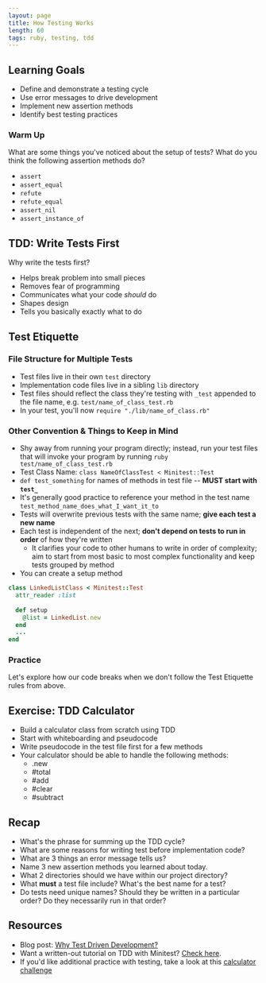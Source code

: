 ```yaml
---
layout: page
title: How Testing Works
length: 60
tags: ruby, testing, tdd
---
```


## Learning Goals

* Define and demonstrate a testing cycle
* Use error messages to drive development
* Implement new assertion methods
* Identify best testing practices

### Warm Up

What are some things you've noticed about the setup of tests? What do you think the following assertion methods do?

- `assert`
- `assert_equal`
- `refute`
- `refute_equal`
- `assert_nil`
- `assert_instance_of`

## TDD: Write Tests First

Why write the tests first?
  - Helps break problem into small pieces
  - Removes fear of programming
  - Communicates what your code _should_ do
  - Shapes design
  - Tells you basically exactly what to do

## Test Etiquette

### File Structure for Multiple Tests
- Test files live in their own `test` directory
- Implementation code files live in a sibling `lib` directory
- Test files should reflect the class they're testing with `_test` appended to the file name, e.g. `test/name_of_class_test.rb`
- In your test, you'll now `require "./lib/name_of_class.rb"`

### Other Convention & Things to Keep in Mind
- Shy away from running your program directly; instead, run your  test files that will invoke your program by running `ruby test/name_of_class_test.rb`
- Test Class Name: `class NameOfClassTest < Minitest::Test`
- `def test_something` for names of methods in test file -- **MUST start with `test_`**
- It's generally good practice to reference your method in the test name `test_method_name_does_what_I_want_it_to`
- Tests will overwrite previous tests with the same name; **give each test a new name**
- Each test is independent of the next; **don't depend on tests to run in order** of how they're written
  - It clarifies your code to other humans to write in order of complexity; aim to start from most basic to most complex functionality and keep tests grouped by method
- You can create a setup method 

```ruby
class LinkedListClass < Minitest::Test
  attr_reader :list
  
  def setup
    @list = LinkedList.new
  end
  ...
end
```

### Practice

Let's explore how our code breaks when we don't follow the Test Etiquette rules from above.


## Exercise: TDD Calculator

- Build a calculator class from scratch using TDD
- Start with whiteboarding and pseudocode
- Write pseudocode in the test file first for a few methods
- Your calculator should be able to handle the following methods:
  - .new
  - #total
  - #add
  - #clear
  - #subtract

## Recap

* What's the phrase for summing up the TDD cycle?
* What are some reasons for writing test before implementation code?
* What are 3 things an error message tells us?
* Name 3 new assertion methods you learned about today.
* What 2 directories should we have within our project directory?
* What **must** a test file include? What's the best name for a test?
* Do tests need unique names? Should they be written in a particular order? Do they necessarily run in that order?

## Resources

* Blog post: [Why Test Driven Development?](http://derekbarber.ca/blog/2012/03/27/why-test-driven-development/)
* Want a written-out tutorial on TDD with Minitest? [Check here](http://tutorials.jumpstartlab.com/topics/testing/intro-to-tdd.html).
* If you'd like additional practice with testing, take a look at this [calculator challenge](https://github.com/JoshCheek/how-to-test)
